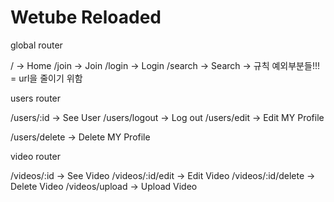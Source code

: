 # Wetube Reloaded

global router

/ -> Home
/join -> Join
/login -> Login
/search -> Search
-> 규칙 예외부분들!!! = url을 줄이기 위함

users router

/users/:id -> See User
/users/logout -> Log out
/users/edit -> Edit MY Profile

<!-- /users/edit -> Edit Profile -->

/users/delete -> Delete MY Profile

video router

/videos/:id -> See Video
/videos/:id/edit -> Edit Video
/videos/:id/delete -> Delete Video
/videos/upload -> Upload Video

<!-- /videos/comments -> Comment on a video
/videos/comments/delete ->Delete A Comment of a Video -->
